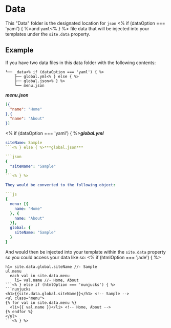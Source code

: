 # Data

This "Data" folder is the designated location for `json` <% if (dataOption === 'yaml') { %>and `yaml`<% } %> file data
that will be injected into your templates under the `site.data` property.

## Example

If you have two data files in this data folder with the following contents:

```
└── _data<% if (dataOption === 'yaml') { %>
    ├── global.yml<% } else { %>
    ├── global.json<% } %>
    └── menu.json
```

***menu.json***

```json
[{
  "name": "Home"
},{
  "name": "About"
}]
```

<% if (dataOption === 'yaml') { %>***global.yml***

```yml
siteName: Sample
```<% } else { %>***global.json***

```json
{
  "siteName": "Sample"
}
```<% } %>

They would be converted to the following object:

```js
{
  menu: [{
    name: "Home"
  }, {
    name: "About"
  }],
  global: {
    siteName: "Sample"
  }
}
```

And would then be injected into your template within the `site.data` property
so you could access your data like so:
<% if (htmlOption === 'jade') { %>
```jade
h1= site.data.global.siteName //- Sample
ul.menu
  each val in site.data.menu
    li= val.name //- Home, About
```<% } else if (htmlOption === 'nunjucks') { %>
```nunjucks
<h1>{{site.data.global.siteName}}</h1> <!-- Sample -->
<ul class="menu">
{% for val in site.data.menu %}
  <li>{{ val.name }}</li> <!-- Home, About -->
{% endfor %}
</ul>
```<% } %>
